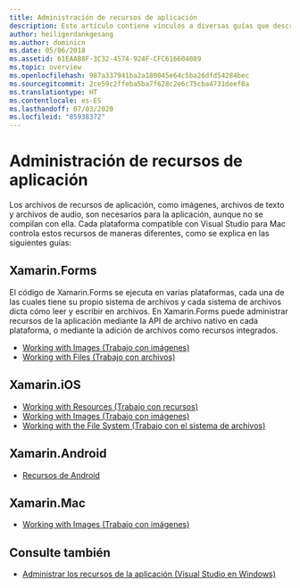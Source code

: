 ```yaml
---
title: Administración de recursos de aplicación
description: Este artículo contiene vínculos a diversas guías que describen cómo administrar los recursos de las aplicaciones para una amplia variedad de plataformas en Visual Studio para Mac
author: heiligerdankgesang
ms.author: dominicn
ms.date: 05/06/2018
ms.assetid: 61EAAB8F-3C32-4574-924F-CFC616604089
ms.topic: overview
ms.openlocfilehash: 987a337941ba2a180045e64c5ba26dfd54284bec
ms.sourcegitcommit: 2ce59c2ffeba5ba7f628c2e6c75cba4731deef8a
ms.translationtype: HT
ms.contentlocale: es-ES
ms.lasthandoff: 07/03/2020
ms.locfileid: "85938372"
---
```

# <a name="managing-app-resources"></a>Administración de recursos de aplicación

Los archivos de recursos de aplicación, como imágenes, archivos de texto y archivos de audio, son necesarios para la aplicación, aunque no se compilan con ella. Cada plataforma compatible con Visual Studio para Mac controla estos recursos de maneras diferentes, como se explica en las siguientes guías:

## <a name="xamarinforms"></a>Xamarin.Forms

El código de Xamarin.Forms se ejecuta en varias plataformas, cada una de las cuales tiene su propio sistema de archivos y cada sistema de archivos dicta cómo leer y escribir en archivos. En Xamarin.Forms puede administrar recursos de la aplicación mediante la API de archivo nativo en cada plataforma, o mediante la adición de archivos como recursos integrados.

* [Working with Images (Trabajo con imágenes)](https://developer.xamarin.com/guides/xamarin-forms/user-interface/images/)
* [Working with Files (Trabajo con archivos)]( https://developer.xamarin.com/guides/xamarin-forms/application-fundamentals/files/)

## <a name="xamarinios"></a>Xamarin.iOS

* [Working with Resources (Trabajo con recursos)](https://developer.xamarin.com/guides/ios/application_fundamentals/working_with_resources/)
* [Working with Images (Trabajo con imágenes)](https://developer.xamarin.com/guides/ios/application_fundamentals/working_with_images/)
* [Working with the File System (Trabajo con el sistema de archivos)](https://developer.xamarin.com/guides/ios/application_fundamentals/working_with_the_file_system/)

## <a name="xamarinandroid"></a>Xamarin.Android

* [Recursos de Android](https://developer.xamarin.com/guides/android/application_fundamentals/resources_in_android/)

## <a name="xamarinmac"></a>Xamarin.Mac

* [Working with Images (Trabajo con imágenes)](https://developer.xamarin.com/guides/mac/application_fundamentals/working-with-images/)

## <a name="see-also"></a>Consulte también

- [Administrar los recursos de la aplicación (Visual Studio en Windows)](/visualstudio/ide/managing-application-resources-dotnet)